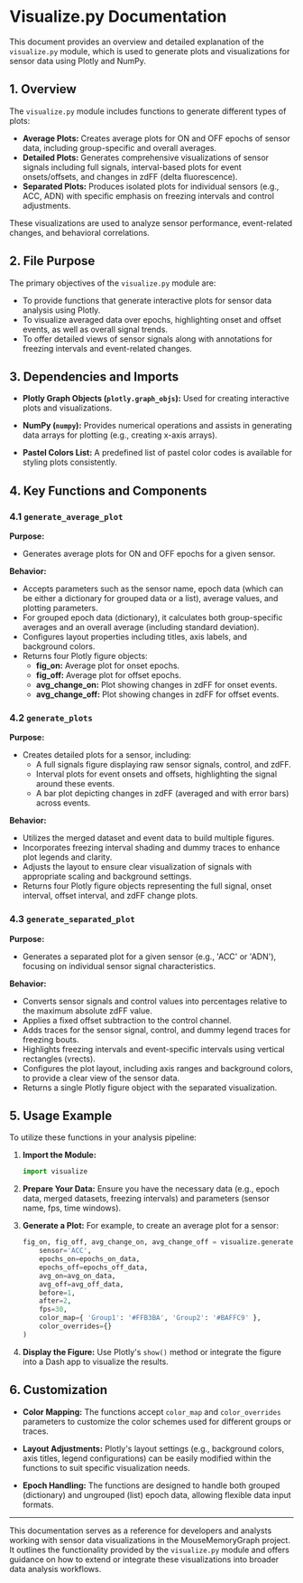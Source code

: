 # Visualize.py Documentation

This document provides an overview and detailed explanation of the `visualize.py` module, which is used to generate plots and visualizations for sensor data using Plotly and NumPy.

## 1. Overview

The `visualize.py` module includes functions to generate different types of plots:

- **Average Plots:** Creates average plots for ON and OFF epochs of sensor data, including group-specific and overall averages.
- **Detailed Plots:** Generates comprehensive visualizations of sensor signals including full signals, interval-based plots for event onsets/offsets, and changes in zdFF (delta fluorescence).
- **Separated Plots:** Produces isolated plots for individual sensors (e.g., ACC, ADN) with specific emphasis on freezing intervals and control adjustments.

These visualizations are used to analyze sensor performance, event-related changes, and behavioral correlations.

## 2. File Purpose

The primary objectives of the `visualize.py` module are:

- To provide functions that generate interactive plots for sensor data analysis using Plotly.
- To visualize averaged data over epochs, highlighting onset and offset events, as well as overall signal trends.
- To offer detailed views of sensor signals along with annotations for freezing intervals and event-related changes.

## 3. Dependencies and Imports

- **Plotly Graph Objects (`plotly.graph_objs`):**
  Used for creating interactive plots and visualizations.

- **NumPy (`numpy`):**
  Provides numerical operations and assists in generating data arrays for plotting (e.g., creating x-axis arrays).

- **Pastel Colors List:**
  A predefined list of pastel color codes is available for styling plots consistently.

## 4. Key Functions and Components

### 4.1 `generate_average_plot`

**Purpose:**

- Generates average plots for ON and OFF epochs for a given sensor.

**Behavior:**

- Accepts parameters such as the sensor name, epoch data (which can be either a dictionary for grouped data or a list), average values, and plotting parameters.
- For grouped epoch data (dictionary), it calculates both group-specific averages and an overall average (including standard deviation).
- Configures layout properties including titles, axis labels, and background colors.
- Returns four Plotly figure objects:
  - **fig_on:** Average plot for onset epochs.
  - **fig_off:** Average plot for offset epochs.
  - **avg_change_on:** Plot showing changes in zdFF for onset events.
  - **avg_change_off:** Plot showing changes in zdFF for offset events.

### 4.2 `generate_plots`

**Purpose:**

- Creates detailed plots for a sensor, including:
  - A full signals figure displaying raw sensor signals, control, and zdFF.
  - Interval plots for event onsets and offsets, highlighting the signal around these events.
  - A bar plot depicting changes in zdFF (averaged and with error bars) across events.

**Behavior:**

- Utilizes the merged dataset and event data to build multiple figures.
- Incorporates freezing interval shading and dummy traces to enhance plot legends and clarity.
- Adjusts the layout to ensure clear visualization of signals with appropriate scaling and background settings.
- Returns four Plotly figure objects representing the full signal, onset interval, offset interval, and zdFF change plots.

### 4.3 `generate_separated_plot`

**Purpose:**

- Generates a separated plot for a given sensor (e.g., 'ACC' or 'ADN'), focusing on individual sensor signal characteristics.

**Behavior:**

- Converts sensor signals and control values into percentages relative to the maximum absolute zdFF value.
- Applies a fixed offset subtraction to the control channel.
- Adds traces for the sensor signal, control, and dummy legend traces for freezing bouts.
- Highlights freezing intervals and event-specific intervals using vertical rectangles (vrects).
- Configures the plot layout, including axis ranges and background colors, to provide a clear view of the sensor data.
- Returns a single Plotly figure object with the separated visualization.

## 5. Usage Example

To utilize these functions in your analysis pipeline:

1. **Import the Module:**
   ```python
   import visualize
   ```

2. **Prepare Your Data:**
   Ensure you have the necessary data (e.g., epoch data, merged datasets, freezing intervals) and parameters (sensor name, fps, time windows).

3. **Generate a Plot:**
   For example, to create an average plot for a sensor:
   ```python
   fig_on, fig_off, avg_change_on, avg_change_off = visualize.generate_average_plot(
       sensor='ACC', 
       epochs_on=epochs_on_data, 
       epochs_off=epochs_off_data, 
       avg_on=avg_on_data, 
       avg_off=avg_off_data, 
       before=1, 
       after=2, 
       fps=30, 
       color_map={ 'Group1': '#FFB3BA', 'Group2': '#BAFFC9' }, 
       color_overrides={}
   )
   ```

4. **Display the Figure:**
   Use Plotly's `show()` method or integrate the figure into a Dash app to visualize the results.

## 6. Customization

- **Color Mapping:**
  The functions accept `color_map` and `color_overrides` parameters to customize the color schemes used for different groups or traces.

- **Layout Adjustments:**
  Plotly's layout settings (e.g., background colors, axis titles, legend configurations) can be easily modified within the functions to suit specific visualization needs.

- **Epoch Handling:**
  The functions are designed to handle both grouped (dictionary) and ungrouped (list) epoch data, allowing flexible data input formats.

---

This documentation serves as a reference for developers and analysts working with sensor data visualizations in the MouseMemoryGraph project. It outlines the functionality provided by the `visualize.py` module and offers guidance on how to extend or integrate these visualizations into broader data analysis workflows.
